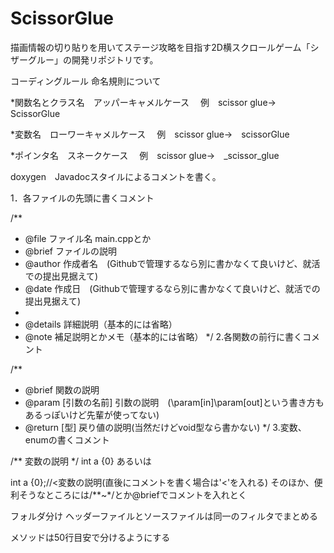 # ScissorGlue
描画情報の切り貼りを用いてステージ攻略を目指す2D横スクロールゲーム「シザーグルー」の開発リポジトリです。

コーディングルール
命名規則について

*関数名とクラス名　アッパーキャメルケース　
例　scissor glue→　ScissorGlue

*変数名　ローワーキャメルケース　
例　scissor glue→　scissorGlue

*ポインタ名　スネークケース　
例　scissor glue→　_scissor_glue


doxygen　Javadocスタイルによるコメントを書く。

1．各ファイルの先頭に書くコメント

/**
* @file ファイル名 main.cppとか
* @brief ファイルの説明
* @author 作成者名　(Githubで管理するなら別に書かなくて良いけど、就活での提出見据えて)
* @date 作成日　(Githubで管理するなら別に書かなくて良いけど、就活での提出見据えて)
*
* @details 詳細説明（基本的には省略）
* @note 補足説明とかメモ（基本的には省略）
*/
2.各関数の前行に書くコメント

 /**
 * @brief 関数の説明
 * @param [引数の名前] 引数の説明　(\param[in]\param[out]という書き方もあるっぽいけど先輩が使ってない)
 * @return [型] 戻り値の説明(当然だけどvoid型なら書かない)
 */
3.変数、enumの書くコメント

/** 変数の説明 */
int a {0}
あるいは

int a {0};//<変数の説明(直後にコメントを書く場合は'<'を入れる)
そのほか、便利そうなところには/**~*/とか@briefでコメントを入れとく

フォルダ分け ヘッダーファイルとソースファイルは同一のフィルタでまとめる

メソッドは50行目安で分けるようにする
